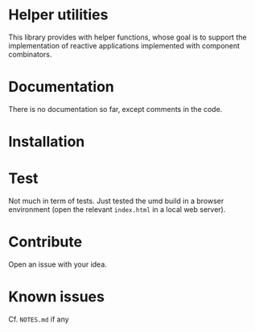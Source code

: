 # Helper utilities
This library provides with helper functions, whose goal is to support the implementation of 
reactive applications implemented with component combinators.

# Documentation
There is no documentation so far, except comments in the code.

# Installation

# Test
Not much in term of tests. Just tested the umd build in a browser environment (open the relevant 
`index.html` in a local web server).

# Contribute
Open an issue with your idea.

# Known issues
Cf. `NOTES.md` if any
